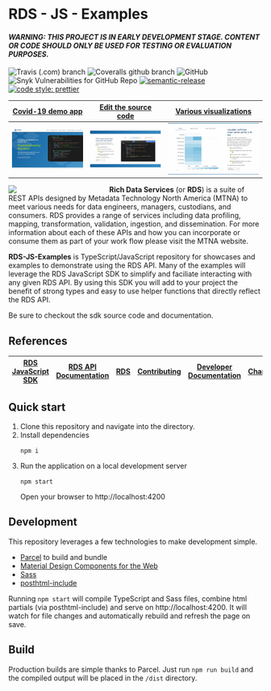 # RDS - JS - Examples

#### _WARNING: THIS PROJECT IS IN EARLY DEVELOPMENT STAGE. CONTENT OR CODE SHOULD ONLY BE USED FOR TESTING OR EVALUATION PURPOSES._

![Travis (.com) branch](https://img.shields.io/travis/com/mtna/rds-js-examples?style=for-the-badge)
![Coveralls github branch](https://img.shields.io/coveralls/github/mtna/rds-js-examples?style=for-the-badge)
![GitHub](https://img.shields.io/github/license/mtna/rds-js-examples?style=for-the-badge)
![Snyk Vulnerabilities for GitHub Repo](https://img.shields.io/snyk/vulnerabilities/github/mtna/rds-js-examples?style=for-the-badge)
[![semantic-release](https://img.shields.io/badge/%20%20%F0%9F%93%A6%F0%9F%9A%80-semantic--release-e10079.svg?style=for-the-badge)](https://github.com/semantic-release/semantic-release)
[![code style: prettier](https://img.shields.io/badge/code_style-prettier-ff69b4.svg?style=for-the-badge)](https://github.com/prettier/prettier)

| [Covid-19 demo app](https://mtna.github.io/rds-js-examples/) | [Edit the source code](https://mtna.github.io/rds-js-examples/#select-query) | [Various visualizations](https://mtna.github.io/rds-js-examples/#tabulate-query) |
| ------------------------------------------------------------ | ---------------------------------------------------------------------------- | -------------------------------------------------------------------------------- |
| ![example-app](./resources/screenshot-example-app.jpg)       | ![code-editor](./resources/screenshot-code-editor.jpg)                       | ![visualizations](./resources/screenshot-visualizations.jpg)                     |

<a href="https://www.richdataservices.com"><img src="./resources/rds-logo.png" align="left" width="200"></a>

**Rich Data Services** (or **RDS**) is a suite of REST APIs designed by Metadata Technology North America (MTNA) to meet various needs for data engineers, managers, custodians, and consumers. RDS provides a range of services including data profiling, mapping, transformation, validation, ingestion, and dissemination. For more information about each of these APIs and how you can incorporate or consume them as part of your work flow please visit the MTNA website.

**RDS-JS-Examples** is TypeScript/JavaScript repository for showcases and examples to demonstrate using the RDS API. Many of the examples will leverage the RDS JavaScript SDK to simplify and faciliate interacting with any given RDS API. By using this SDK you will add to your project the benefit of strong types and easy to use helper functions that directly reflect the RDS API.

Be sure to checkout the sdk source code and documentation.

## References

| [RDS JavaScript SDK](https://github.com/mtna/rds-js) | [RDS API Documentation](https://covid19.richdataservices.com/rds/swagger/) | [RDS](https://www.richdataservices.com/) | [Contributing](CONTRIBUTING.md) | [Developer Documentation](DEVELOPER.md) | [Changelog](CHANGELOG.md) |
| ---------------------------------------------------- | -------------------------------------------------------------------------- | ---------------------------------------- | ------------------------------- | --------------------------------------- | ------------------------- |


## Quick start

1. Clone this repository and navigate into the directory.
2. Install dependencies
   ```shell
   npm i
   ```
3. Run the application on a local development server
   ```
   npm start
   ```
   Open your browser to http://localhost:4200

## Development

This repository leverages a few technologies to make development simple.

- [Parcel](https://parceljs.org/) to build and bundle
- [Material Design Components for the Web](https://github.com/material-components/material-components-web/)
- [Sass](https://sass-lang.com/)
- [posthtml-include](https://github.com/posthtml/posthtml-include)

Running `npm start` will compile TypeScript and Sass files, combine html partials (via posthtml-include) and serve on http://localhost:4200. It will watch for file changes and automatically rebuild and refresh the page on save.

## Build

Production builds are simple thanks to Parcel. Just run `npm run build` and the compiled output will be placed in the `/dist` directory.
